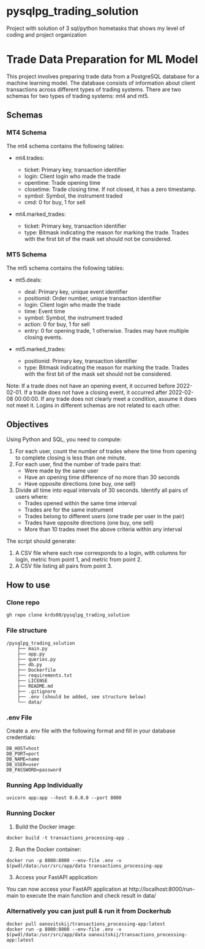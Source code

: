 # pysqlpg_trading_solution
Project with solution of 3 sql/python hometasks that shows my level of coding and project organization
# Trade Data Preparation for ML Model

This project involves preparing trade data from a PostgreSQL database for a machine learning model. The database consists of information about client transactions across different types of trading systems. There are two schemas for two types of trading systems: mt4 and mt5.

## Schemas

### MT4 Schema
The mt4 schema contains the following tables:

- mt4.trades:
  - ticket: Primary key, transaction identifier
  - login: Client login who made the trade
  - opentime: Trade opening time
  - closetime: Trade closing time. If not closed, it has a zero timestamp.
  - symbol: Symbol, the instrument traded
  - cmd: 0 for buy, 1 for sell

- mt4.marked_trades:
  - ticket: Primary key, transaction identifier
  - type: Bitmask indicating the reason for marking the trade. Trades with the first bit of the mask set should not be considered.

### MT5 Schema
The mt5 schema contains the following tables:

- mt5.deals:
  - deal: Primary key, unique event identifier
  - positionid: Order number, unique transaction identifier
  - login: Client login who made the trade
  - time: Event time
  - symbol: Symbol, the instrument traded
  - action: 0 for buy, 1 for sell
  - entry: 0 for opening trade, 1 otherwise. Trades may have multiple closing events.

- mt5.marked_trades:
  - positionid: Primary key, transaction identifier
  - type: Bitmask indicating the reason for marking the trade. Trades with the first bit of the mask set should not be considered.

Note: If a trade does not have an opening event, it occurred before 2022-02-01. If a trade does not have a closing event, it occurred after 2022-02-08 00:00:00. If any trade does not clearly meet a condition, assume it does not meet it. Logins in different schemas are not related to each other.

## Objectives

Using Python and SQL, you need to compute:

1. For each user, count the number of trades where the time from opening to complete closing is less than one minute.
2. For each user, find the number of trade pairs that:
   - Were made by the same user
   - Have an opening time difference of no more than 30 seconds
   - Have opposite directions (one buy, one sell)
3. Divide all time into equal intervals of 30 seconds. Identify all pairs of users where:
   - Trades opened within the same time interval
   - Trades are for the same instrument
   - Trades belong to different users (one trade per user in the pair)
   - Trades have opposite directions (one buy, one sell)
   - More than 10 trades meet the above criteria within any interval

The script should generate:

1. A CSV file where each row corresponds to a login, with columns for login, metric from point 1, and metric from point 2.
2. A CSV file listing all pairs from point 3.

## How to use
### Clone repo
```
gh repo clone krds00/pysqlpg_trading_solution
```

### File structure
```
/pysqlpg_trading_solution
    ├── main.py 
    ├── app.py
    ├── queries.py
    ├── db.py
    ├── Dockerfile
    ├── requirements.txt
    ├── LICENSE
    ├── README.md
    ├── .gitignore
    ├── .env (should be added, see structure below)
    └── data/
```
### .env File

Create a .env file with the following format and fill in your database credentials:
```
DB_HOST=host
DB_PORT=port
DB_NAME=name
DB_USER=user
DB_PASSWORD=password
```

### Running App Individually
```
uvicorn app:app --host 0.0.0.0 --port 8000
```

### Running Docker

1. Build the Docker image:

```
docker build -t transactions_processing-app .
```


2. Run the Docker container:

```
docker run -p 8000:8000 --env-file .env -v $(pwd)/data:/usr/src/app/data transactions_processing-app
```


3. Access your FastAPI application:

You can now access your FastAPI application at http://localhost:8000/run-main to execute the main function and check result in data/

### Alternatively you can just pull & run it from Dockerhub
```
docker pull oanovitskij/transactions_processing-app:latest
docker run -p 8000:8000 --env-file .env -v $(pwd)/data:/usr/src/app/data oanovitskij/transactions_processing-app:latest
```


